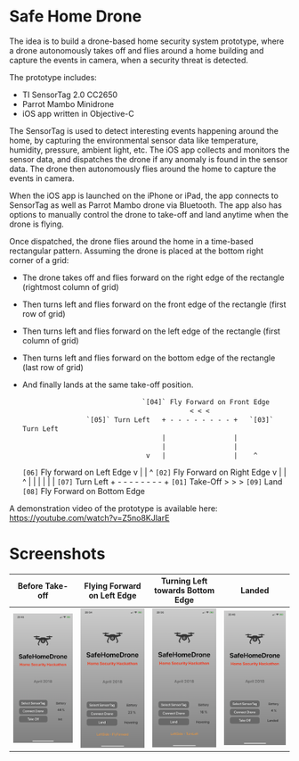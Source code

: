 # Safe Home Drone

The idea is to build a drone-based home security system prototype, where a drone autonomously takes off and flies around a home building and capture the events in camera, when a security threat is detected.

The prototype includes:

* TI SensorTag 2.0 CC2650
* Parrot Mambo Minidrone
* iOS app written in Objective-C

The SensorTag is used to detect interesting events happening around the home, by capturing the environmental sensor data like temperature, humidity, pressure, ambient light, etc. The iOS app collects and monitors the sensor data, and dispatches the drone if any anomaly is found in the sensor data. The drone then autonomously flies around the home to capture the events in camera.

When the iOS app is launched on the iPhone or iPad, the app connects to SensorTag as well as Parrot Mambo drone via Bluetooth. The app also has options to manually control the drone to take-off and land anytime when the drone is flying.

Once dispatched, the drone flies around the home in a time-based rectangular pattern. Assuming the drone is placed at the bottom right corner of a grid:

- The drone takes off and flies forward on the right edge of the rectangle (rightmost column of grid)
- Then turns left and flies forward on the front edge of the rectangle (first row of grid)
- Then turns left and flies forward on the left edge of the rectangle (first column of grid)
- Then turns left and flies forward on the bottom edge of the rectangle (last row of grid)
- And finally lands at the same take-off position.


                                    `[04]` Fly Forward on Front Edge
                                                < < <
                      `[05]` Turn Left   + - - - - - - - - +   `[03]` Turn Left
                                         |                 |
                                         |                 |
                                     v   |                 |    ^
    `[06]` Fly forward on Left Edge  v   |                 |    ^  `[02]` Fly Forward on Right Edge
                                     v   |                 |    ^
                                         |                 |
                                         |                 |
                                         |                 |
                      `[07]` Turn Left   + - - - - - - - - +   `[01]` Take-Off
                                                > > >          `[09]` Land
                                    `[08]` Fly Forward on Bottom Edge


A demonstration video of the prototype is available here: https://youtube.com/watch?v=Z5no8KJlarE

# Screenshots

Before Take-off | Flying Forward on Left Edge | Turning Left towards Bottom Edge | Landed
--- | --- | --- | ---
![Before Take-off](/Screenshots/1-Init.PNG) | ![Flying Forward on Left Edge](/Screenshots/2-Hovering-Left-Forward.PNG) | ![Turning Left towards Bottom Edge](/Screenshots/3-Hovering-Left-Turn.PNG) | ![Landed](/Screenshots/4-Landed.PNG)
